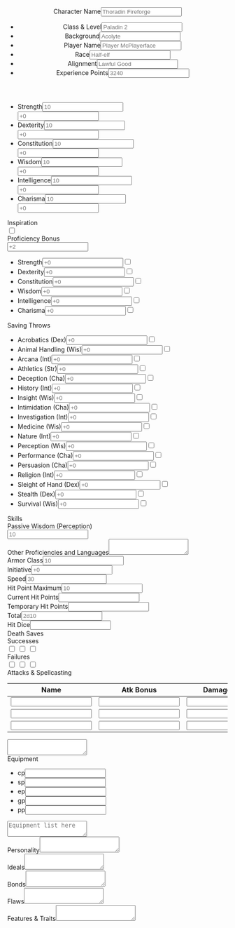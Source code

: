 <form class="charsheet">
  <header>
    <section class="charname">
      <label for="charname">Character Name</label><input name="charname" placeholder="Thoradin Fireforge" />
    </section>
    <section class="misc">
      <ul>
        <li>
          <label for="classlevel">Class & Level</label><input name="classlevel" placeholder="Paladin 2" />
        </li>
        <li>
          <label for="background">Background</label><input name="background" placeholder="Acolyte" />
        </li>
        <li>
          <label for="playername">Player Name</label><input name="playername" placeholder="Player McPlayerface">
        </li>
        <li>
          <label for="race">Race</label><input name="race" placeholder="Half-elf" />
        </li>
        <li>
          <label for="alignment">Alignment</label><input name="alignment" placeholder="Lawful Good" />
        </li>
        <li>
          <label for="experiencepoints">Experience Points</label><input name="experiencepoints" placeholder="3240" />
        </li>
      </ul>
    </section>
  </header>
  <main>
    <section>
      <section class="attributes">
        <div class="scores">
          <ul>
            <li>
              <div class="score">
                <label for="Strengthscore">Strength</label><input name="Strengthscore" placeholder="10" />
              </div>
              <div class="modifier">
                <input name="Strengthmod" placeholder="+0" />
              </div>
            </li>
            <li>
              <div class="score">
                <label for="Dexterityscore">Dexterity</label><input name="Dexterityscore" placeholder="10" />
              </div>
              <div class="modifier">
                <input name="Dexteritymod" placeholder="+0" />
              </div>
            </li>
            <li>
              <div class="score">
                <label for="Constitutionscore">Constitution</label><input name="Constitutionscore" placeholder="10" />
              </div>
              <div class="modifier">
                <input name="Constitutionmod" placeholder="+0" />
              </div>
            </li>
            <li>
              <div class="score">
                <label for="Wisdomscore">Wisdom</label><input name="Wisdomscore" placeholder="10" />
              </div>
              <div class="modifier">
                <input name="Wisdommod" placeholder="+0" />
              </div>
            </li>
            <li>
              <div class="score">
                <label for="Intelligencescore">Intelligence</label><input name="Intelligencescore" placeholder="10" />
              </div>
              <div class="modifier">
                <input name="Intelligencemod" placeholder="+0" />
              </div>
            </li>
            <li>
              <div class="score">
                <label for="Charismascore">Charisma</label><input name="Charismascore" placeholder="10" />
              </div>
              <div class="modifier">
                <input name="Charismamod" placeholder="+0" />
              </div>
            </li>
          </ul>
        </div>
        <div class="attr-applications">
          <div class="inspiration box">
            <div class="label-container">
              <label for="inspiration">Inspiration</label>
            </div>
            <input name="inspiration" type="checkbox" />
          </div>
          <div class="proficiencybonus box">
            <div class="label-container">
              <label for="proficiencybonus">Proficiency Bonus</label>
            </div>
            <input name="proficiencybonus" placeholder="+2" />
          </div>
          <div class="saves list-section box">
            <ul>
              <li>
                <label for="Strength-save">Strength</label><input name="Strength-save" placeholder="+0" type="text" /><input name="Strength-save-prof" type="checkbox" />
              </li>
              <li>
                <label for="Dexterity-save">Dexterity</label><input name="Dexterity-save" placeholder="+0" type="text" /><input name="Dexterity-save-prof" type="checkbox" />
              </li>
              <li>
                <label for="Constitution-save">Constitution</label><input name="Constitution-save" placeholder="+0" type="text" /><input name="Constitution-save-prof" type="checkbox" />
              </li>
              <li>
                <label for="Wisdom-save">Wisdom</label><input name="Wisdom-save" placeholder="+0" type="text" /><input name="Wisdom-save-prof" type="checkbox" />
              </li>
              <li>
                <label for="Intelligence-save">Intelligence</label><input name="Intelligence-save" placeholder="+0" type="text" /><input name="Intelligence-save-prof" type="checkbox" />
              </li>
              <li>
                <label for="Charisma-save">Charisma</label><input name="Charisma-save" placeholder="+0" type="text" /><input name="Charisma-save-prof" type="checkbox" />
              </li>
            </ul>
            <div class="label">
              Saving Throws
            </div>
          </div>
          <div class="skills list-section box">
            <ul>
              <li>
                <label for="Acrobatics">Acrobatics <span class="skill">(Dex)</span></label><input name="Acrobatics" placeholder="+0" type="text" /><input name="Acrobatics-prof" type="checkbox" />
              </li>
              <li>
                <label for="Animal Handling">Animal Handling <span class="skill">(Wis)</span></label><input name="Animal Handling" placeholder="+0" type="text" /><input name="Animal Handling-prof" type="checkbox" />
              </li>
              <li>
                <label for="Arcana">Arcana <span class="skill">(Int)</span></label><input name="Arcana" placeholder="+0" type="text" /><input name="Arcana-prof" type="checkbox" />
              </li>
              <li>
                <label for="Athletics">Athletics <span class="skill">(Str)</span></label><input name="Athletics" placeholder="+0" type="text" /><input name="Athletics-prof" type="checkbox" />
              </li>
              <li>
                <label for="Deception">Deception <span class="skill">(Cha)</span></label><input name="Deception" placeholder="+0" type="text" /><input name="Deception-prof" type="checkbox" />
              </li>
              <li>
                <label for="History">History <span class="skill">(Int)</span></label><input name="History" placeholder="+0" type="text" /><input name="History-prof" type="checkbox" />
              </li>
              <li>
                <label for="Insight">Insight <span class="skill">(Wis)</span></label><input name="Insight" placeholder="+0" type="text" /><input name="Insight-prof" type="checkbox" />
              </li>
              <li>
                <label for="Intimidation">Intimidation <span class="skill">(Cha)</span></label><input name="Intimidation" placeholder="+0" type="text" /><input name="Intimidation-prof" type="checkbox" />
              </li>
              <li>
                <label for="Investigation">Investigation <span class="skill">(Int)</span></label><input name="Investigation" placeholder="+0" type="text" /><input name="Investigation-prof" type="checkbox" />
              </li>
              <li>
                <label for="Medicine">Medicine <span class="skill">(Wis)</span></label><input name="Medicine" placeholder="+0" type="text" /><input name="Medicine-prof" type="checkbox" />
              </li>
              <li>
                <label for="Nature">Nature <span class="skill">(Int)</span></label><input name="Nature" placeholder="+0" type="text" /><input name="Nature-prof" type="checkbox" />
              </li>
              <li>
                <label for="Perception">Perception <span class="skill">(Wis)</span></label><input name="Perception" placeholder="+0" type="text" /><input name="Perception-prof" type="checkbox" />
              </li>
              <li>
                <label for="Performance">Performance <span class="skill">(Cha)</span></label><input name="Performance" placeholder="+0" type="text" /><input name="Performance-prof" type="checkbox" />
              </li>
              <li>
                <label for="Persuasion">Persuasion <span class="skill">(Cha)</span></label><input name="Persuasion" placeholder="+0" type="text" /><input name="Persuasion-prof" type="checkbox" />
              </li>
              <li>
                <label for="Religion">Religion <span class="skill">(Int)</span></label><input name="Religion" placeholder="+0" type="text" /><input name="Religion-prof" type="checkbox" />
              </li>
              <li>
                <label for="Sleight of Hand">Sleight of Hand <span class="skill">(Dex)</span></label><input name="Sleight of Hand" placeholder="+0" type="text" /><input name="Sleight of Hand-prof" type="checkbox" />
              </li>
              <li>
                <label for="Stealth">Stealth <span class="skill">(Dex)</span></label><input name="Stealth" placeholder="+0" type="text" /><input name="Stealth-prof" type="checkbox" />
              </li>
              <li>
                <label for="Survival">Survival <span class="skill">(Wis)</span></label><input name="Survival" placeholder="+0" type="text" /><input name="Survival-prof" type="checkbox" />
              </li>
            </ul>
            <div class="label">
              Skills
            </div>
          </div>
        </div>
      </section>
      <div class="passive-perception box">
        <div class="label-container">
          <label for="passiveperception">Passive Wisdom (Perception)</label>
        </div>
        <input name="passiveperception" placeholder="10" />
      </div>
      <div class="otherprofs box textblock">
        <label for="otherprofs">Other Proficiencies and Languages</label><textarea name="otherprofs"></textarea>
      </div>
    </section>
    <section>
      <section class="combat">
        <div class="armorclass">
          <div>
            <label for="ac">Armor Class</label><input name="ac" placeholder="10" type="text" />
          </div>
        </div>
        <div class="initiative">
          <div>
            <label for="initiative">Initiative</label><input name="initiative" placeholder="+0" type="text" />
          </div>
        </div>
        <div class="speed">
          <div>
            <label for="speed">Speed</label><input name="speed" placeholder="30" type="text" />
          </div>
        </div>
        <div class="hp">
          <div class="regular">
            <div class="max">
              <label for="maxhp">Hit Point Maximum</label><input name="maxhp" placeholder="10" type="text" />
            </div>
            <div class="current">
              <label for="currenthp">Current Hit Points</label><input name="currenthp" type="text" />
            </div>
          </div>
          <div class="temporary">
            <label for="temphp">Temporary Hit Points</label><input name="temphp" type="text" />
          </div>
        </div>
        <div class="hitdice">
          <div>
            <div class="total">
              <label for="totalhd">Total</label><input name="totalhd" placeholder="2d10" type="text" />
            </div>
            <div class="remaining">
              <label for="remaininghd">Hit Dice</label><input name="remaininghd" type="text" />
            </div>
          </div>
        </div>
        <div class="deathsaves">
          <div>
            <div class="label">
              <label>Death Saves</label>
            </div>
            <div class="marks">
              <div class="deathsuccesses">
                <label>Successes</label>
                <div class="bubbles">
                  <input name="deathsuccess1" type="checkbox" />
                  <input name="deathsuccess2" type="checkbox" />
                  <input name="deathsuccess3" type="checkbox" />
                </div>
              </div>
              <div class="deathfails">
                <label>Failures</label>
                <div class="bubbles">
                  <input name="deathfail1" type="checkbox" />
                  <input name="deathfail2" type="checkbox" />
                  <input name="deathfail3" type="checkbox" />
                </div>
              </div>
            </div>
          </div>
        </div>
      </section>
      <section class="attacksandspellcasting">
        <div>
          <label>Attacks & Spellcasting</label>
          <table>
            <thead>
              <tr>
                <th>
                  Name
                </th>
                <th>
                  Atk Bonus
                </th>
                <th>
                  Damage/Type
                </th>
              </tr>
            </thead>
            <tbody>
              <tr>
                <td>
                  <input name="atkname1" type="text" />
                </td>
                <td>
                  <input name="atkbonus1" type="text" />
                </td>
                <td>
                  <input name="atkdamage1" type="text" />
                </td>
              </tr>
              <tr>
                <td>
                  <input name="atkname2" type="text" />
                </td>
                <td>
                  <input name="atkbonus2" type="text" />
                </td>
                <td>
                  <input name="atkdamage2" type="text" />
                </td>
              </tr>
              <tr>
                <td>
                  <input name="atkname3" type="text" />
                </td>
                <td>
                  <input name="atkbonus3" type="text" />
                </td>
                <td>
                  <input name="atkdamage3" type="text" />
                </td>
              </tr>
            </tbody>
          </table>
          <textarea></textarea>
        </div>
      </section>
      <section class="equipment">
        <div>
          <label>Equipment</label>
          <div class="money">
            <ul>
              <li>
                <label for="cp">cp</label><input name="cp" />
              </li>
              <li>
                <label for="sp">sp</label><input name="sp" />
              </li>
              <li>
                <label for="ep">ep</label><input name="ep" />
              </li>
              <li>
                <label for="gp">gp</label><input name="gp" />
              </li>
              <li>
                <label for="pp">pp</label><input name="pp" />
              </li>
            </ul>
          </div>
          <textarea placeholder="Equipment list here"></textarea>
        </div>
      </section>
    </section>
    <section>
      <section class="flavor">
        <div class="personality">
          <label for="personality">Personality</label><textarea name="personality"></textarea>
        </div>
        <div class="ideals">
          <label for="ideals">Ideals</label><textarea name="ideals"></textarea>
        </div>
        <div class="bonds">
          <label for="bonds">Bonds</label><textarea name="bonds"></textarea>
        </div>
        <div class="flaws">
          <label for="flaws">Flaws</label><textarea name="flaws"></textarea>
        </div>
      </section>
      <section class="features">
        <div>
          <label for="features">Features & Traits</label><textarea name="features"></textarea>
        </div>
      </section>
    </section>
  </main>
</form>